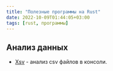 ```yaml
---
title: "Полезные программы на Rust"
date: 2022-10-09T01:44:05+03:00
tags: [rust, программы]
---
```


## Анализ данных

* [Xsv](*https://github.com/BurntSushi/xsv) - анализ csv файлов в консоли.
